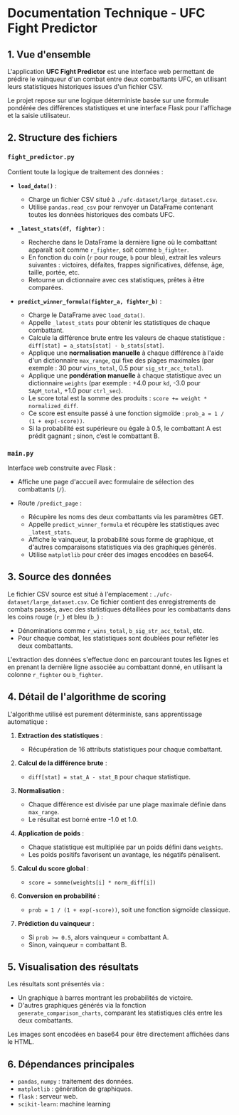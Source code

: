 # Documentation Technique - UFC Fight Predictor

## 1. Vue d'ensemble

L'application **UFC Fight Predictor** est une interface web permettant de prédire le vainqueur d'un combat entre deux combattants UFC, en utilisant leurs statistiques historiques issues d'un fichier CSV.

Le projet repose sur une logique déterministe basée sur une formule pondérée des différences statistiques et une interface Flask pour l'affichage et la saisie utilisateur.

## 2. Structure des fichiers

### `fight_predictor.py`

Contient toute la logique de traitement des données :

* **`load_data()`** :

  * Charge un fichier CSV situé à `./ufc-dataset/large_dataset.csv`.
  * Utilise `pandas.read_csv` pour renvoyer un DataFrame contenant toutes les données historiques des combats UFC.

* **`_latest_stats(df, fighter)`** :

  * Recherche dans le DataFrame la dernière ligne où le combattant apparaît soit comme `r_fighter`, soit comme `b_fighter`.
  * En fonction du coin (`r` pour rouge, `b` pour bleu), extrait les valeurs suivantes : victoires, défaites, frappes significatives, défense, âge, taille, portée, etc.
  * Retourne un dictionnaire avec ces statistiques, prêtes à être comparées.

* **`predict_winner_formula(fighter_a, fighter_b)`** :

  * Charge le DataFrame avec `load_data()`.
  * Appelle `_latest_stats` pour obtenir les statistiques de chaque combattant.
  * Calcule la différence brute entre les valeurs de chaque statistique : `diff[stat] = a_stats[stat] - b_stats[stat]`.
  * Applique une **normalisation manuelle** à chaque différence à l'aide d'un dictionnaire `max_range`, qui fixe des plages maximales (par exemple : 30 pour `wins_total`, 0.5 pour `sig_str_acc_total`).
  * Applique une **pondération manuelle** à chaque statistique avec un dictionnaire `weights` (par exemple : +4.0 pour `kd`, -3.0 pour `SApM_total`, +1.0 pour `ctrl_sec`).
  * Le score total est la somme des produits : `score += weight * normalized_diff`.
  * Ce score est ensuite passé à une fonction sigmoïde : `prob_a = 1 / (1 + exp(-score))`.
  * Si la probabilité est supérieure ou égale à 0.5, le combattant A est prédit gagnant ; sinon, c’est le combattant B.

### `main.py`

Interface web construite avec Flask :

* Affiche une page d'accueil avec formulaire de sélection des combattants (`/`).
* Route `/predict_page` :

  * Récupère les noms des deux combattants via les paramètres GET.
  * Appelle `predict_winner_formula` et récupère les statistiques avec `_latest_stats`.
  * Affiche le vainqueur, la probabilité sous forme de graphique, et d'autres comparaisons statistiques via des graphiques générés.
  * Utilise `matplotlib` pour créer des images encodées en base64.

## 3. Source des données

Le fichier CSV source est situé à l'emplacement : `./ufc-dataset/large_dataset.csv`.
Ce fichier contient des enregistrements de combats passés, avec des statistiques détaillées pour les combattants dans les coins rouge (`r_`) et bleu (`b_`) :

* Dénominations comme `r_wins_total`, `b_sig_str_acc_total`, etc.
* Pour chaque combat, les statistiques sont doublées pour refléter les deux combattants.

L'extraction des données s'effectue donc en parcourant toutes les lignes et en prenant la dernière ligne associée au combattant donné, en utilisant la colonne `r_fighter` ou `b_fighter`.

## 4. Détail de l'algorithme de scoring

L'algorithme utilisé est purement déterministe, sans apprentissage automatique :

1. **Extraction des statistiques** :

   * Récupération de 16 attributs statistiques pour chaque combattant.

2. **Calcul de la différence brute** :

   * `diff[stat] = stat_A - stat_B` pour chaque statistique.

3. **Normalisation** :

   * Chaque différence est divisée par une plage maximale définie dans `max_range`.
   * Le résultat est borné entre -1.0 et 1.0.

4. **Application de poids** :

   * Chaque statistique est multipliée par un poids défini dans `weights`.
   * Les poids positifs favorisent un avantage, les négatifs pénalisent.

5. **Calcul du score global** :

   * `score = somme(weights[i] * norm_diff[i])`

6. **Conversion en probabilité** :

   * `prob = 1 / (1 + exp(-score))`, soit une fonction sigmoïde classique.

7. **Prédiction du vainqueur** :

   * Si `prob >= 0.5`, alors vainqueur = combattant A.
   * Sinon, vainqueur = combattant B.

## 5. Visualisation des résultats

Les résultats sont présentés via :

* Un graphique à barres montrant les probabilités de victoire.
* D'autres graphiques générés via la fonction `generate_comparison_charts`, comparant les statistiques clés entre les deux combattants.

Les images sont encodées en base64 pour être directement affichées dans le HTML.

## 6. Dépendances principales

* `pandas`, `numpy` : traitement des données.
* `matplotlib` : génération de graphiques.
* `flask` : serveur web.
* `scikit-learn`: machine learning